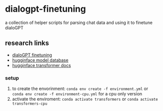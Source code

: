 # dialogpt-finetuning

a collection of helper scripts for parsing chat data and using it to finetune dialoGPT

## research links

- [dialoGPT finetuning](https://towardsdatascience.com/make-your-own-rick-sanchez-bot-with-transformers-and-dialogpt-fine-tuning-f85e6d1f4e30)
- [hugginface model database](https://huggingface.co/models)
- [hugginface transformer docs](https://huggingface.co/transformers/)

### setup

1. to create the envorinment: `conda env create -f environment.yml` or `conda env create -f environment-cpu.yml` for a cpu only version
2. activate the enviroment: `conda activate transformers` or `conda activate transformers-cpu`
